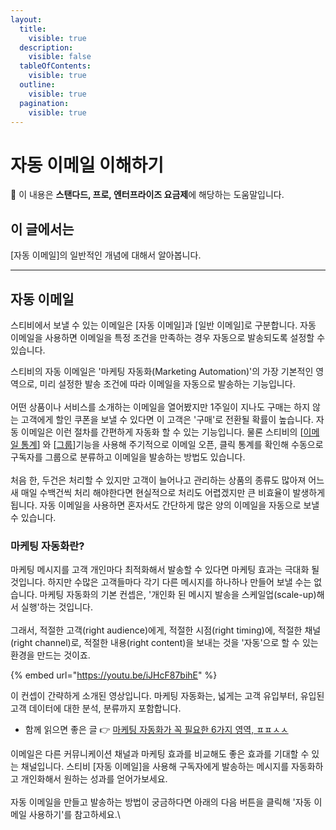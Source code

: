 ```yaml
---
layout:
  title:
    visible: true
  description:
    visible: false
  tableOfContents:
    visible: true
  outline:
    visible: true
  pagination:
    visible: true
---
```


# 자동 이메일 이해하기

**💬** 이 내용은 **스탠다드, 프로, 엔터프라이즈 요금제**에 해당하는 도움말입니다.

## 이 글에서는 <a href="#h_01h9t7h2chmq2fvwjbd17rxkjg" id="h_01h9t7h2chmq2fvwjbd17rxkjg"></a>

\[자동 이메일]의 일반적인 개념에 대해서 알아봅니다.

***

## 자동 이메일 <a href="#h_01h9t7h2ch0hmbd1xsabx10tgd" id="h_01h9t7h2ch0hmbd1xsabx10tgd"></a>

스티비에서 보낼 수 있는 이메일은 \[자동 이메일]과 \[일반 이메일]로 구분합니다. 자동 이메일을 사용하면 이메일을 특정 조건을 만족하는 경우 자동으로 발송되도록 설정할 수 있습니다.

스티비의 자동 이메일은 '마케팅 자동화(Marketing Automation)'의 가장 기본적인 영역으로, 미리 설정한 발송 조건에 따라 이메일을 자동으로 발송하는 기능입니다.\
\
어떤 상품이나 서비스를 소개하는 이메일을 열어봤지만 1주일이 지나도 구매는 하지 않는 고객에게 할인 쿠폰을 보낼 수 있다면 이 고객은 '구매'로 전환될 확률이 높습니다. 자동 이메일은 이런 절차를 간편하게 자동화 할 수 있는 기능입니다. 물론 스티비의 \[[이메일 통계](../analytics/email-statistics-dashboard.md)] 와 \[[그룹](../../list/classify-subscribers/how-to-use-groups.md)]기능을 사용해 주기적으로 이메일 오픈, 클릭 통계를 확인해 수동으로 구독자를 그룹으로 분류하고 이메일을 발송하는 방법도 있습니다. \
\
처음 한, 두건은 처리할 수 있지만 고객이 늘어나고 관리하는 상품의 종류도 많아져 어느새 매일 수백건씩 처리 해야한다면 현실적으로 처리도 어렵겠지만 큰 비효율이 발생하게 됩니다. 자동 이메일을 사용하면 혼자서도 간단하게 많은 양의 이메일을 자동으로 보낼 수 있습니다.

&#x20;

### 마케팅 자동화란? <a href="#h_01h9t7h2ch4gayzqhvm86c1ejg" id="h_01h9t7h2ch4gayzqhvm86c1ejg"></a>

마케팅 메시지를 고객 개인마다 최적화해서 발송할 수 있다면 마케팅 효과는 극대화 될 것입니다. 하지만 수많은 고객들마다 각기 다른 메시지를 하나하나 만들어 보낼 수는 없습니다. 마케팅 자동화의 기본 컨셉은, '개인화 된 메시지 발송을 스케일업(scale-up)해서 실행'하는 것입니다.\
\
그래서, 적절한 고객(right audience)에게, 적절한 시점(right timing)에, 적절한 채널(right channel)로, 적절한 내용(right content)을 보내는 것을 '자동'으로 할 수 있는 환경을 만드는 것이죠.

{% embed url="https://youtu.be/iJHcF87bihE" %}

이 컨셉이 간략하게 소개된 영상입니다. 마케팅 자동화는, 넓게는 고객 유입부터, 유입된 고객 데이터에 대한 분석, 분류까지 포함합니다.

* 함께 읽으면 좋은 글 👉 [마케팅 자동화가 꼭 필요한 6가지 영역, ㅍㅍㅅㅅ](http://ppss.kr/archives/79025)

이메일은 다른 커뮤니케이션 채널과 마케팅 효과를 비교해도 좋은 효과를 기대할 수 있는 채널입니다. 스티비 \[자동 이메일]을 사용해 구독자에게 발송하는 메시지를 자동화하고 개인화해서 원하는 성과를 얻어가보세요.\
\
자동 이메일을 만들고 발송하는 방법이 궁금하다면 아래의 다음 버튼을 클릭해 '자동 이메일 사용하기'를 참고하세요.\

